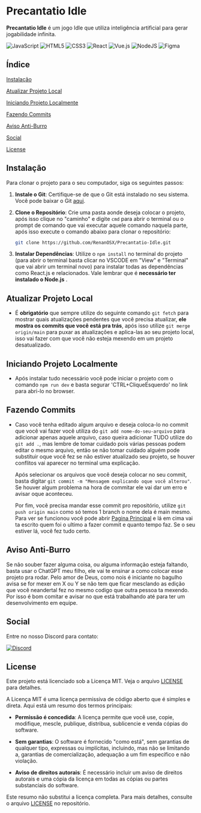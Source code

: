 # Precantatio Idle

**Precantatio Idle** é um jogo Idle que utiliza inteligência artificial para gerar jogabilidade infinita.

![JavaScript](https://img.shields.io/badge/javascript-%23323330.svg?style=for-the-badge&logo=javascript&logoColor=%23F7DF1E)
![HTML5](https://img.shields.io/badge/html5-%23E34F26.svg?style=for-the-badge&logo=html5&logoColor=white)
![CSS3](https://img.shields.io/badge/css3-%231572B6.svg?style=for-the-badge&logo=css3&logoColor=white)
![React](https://img.shields.io/badge/react-%2320232a.svg?style=for-the-badge&logo=react&logoColor=%2361DAFB)
![Vue.js](https://img.shields.io/badge/vuejs-%2335495e.svg?style=for-the-badge&logo=vuedotjs&logoColor=%234FC08D)
![NodeJS](https://img.shields.io/badge/node.js-6DA55F?style=for-the-badge&logo=node.js&logoColor=white)
![Figma](https://img.shields.io/badge/figma-%23F24E1E.svg?style=for-the-badge&logo=figma&logoColor=white)


## Índice

[Instalação](#instalação)

[Atualizar Projeto Local](#atualizar-projeto-local)

[Iniciando Projeto Localmente](#iniciando-projeto-localmente)

[Fazendo Commits](#fazendo-commits)

[Aviso Anti-Burro](#aviso-anti-burro)

[Social](#social)

[License](#license)

## Instalação

Para clonar o projeto para o seu computador, siga os seguintes passos:

1. **Instale o Git**: Certifique-se de que o Git está instalado no seu sistema. Você pode baixar o Git [aqui](https://git-scm.com/downloads).

2. **Clone o Repositório**: Crie uma pasta aonde deseja colocar o projeto, após isso clique no "caminho" e digite ```cmd``` para abrir o terminal ou o prompt de comando que vai executar aquele comando naquela parte, após isso execute o comando abaixo para clonar o repositório:

   ```bash
   git clone https://github.com/RenanOSX/Precantatio-Idle.git

3. **Instalar Dependências**: Utilize o ```npm install``` no terminal do projeto (para abrir o terminal basta clicar no VSCODE em "View" e "Terminal" que vai abrir um terminal novo) para instalar todas as dependências como React.js e relacionados. Vale lembrar que é **necessário ter instalado o Node.js** .

## Atualizar Projeto Local

- É **obrigatório** que sempre utilize do seguinte comando ```git fetch``` para mostrar quais atualizações pendentes que você precisa atualizar, **ele mostra os commits que você está pra trás**, após isso utilize ```git merge origin/main``` para puxar as atualizações e aplica-las ao seu projeto local, isso vai fazer com que você não esteja mexendo em um projeto desatualizado.

## Iniciando Projeto Localmente

- Após instalar tudo necessário você pode iniciar o projeto com o comando ```npm run dev``` e basta segurar 'CTRL+CliqueEsquerdo' no link para abri-lo no browser.

## Fazendo Commits

- Caso você tenha editado algum arquivo e deseja coloca-lo no commit que você vai fazer você utiliza do ```git add nome-do-seu-arquivo``` para adicionar apenas aquele arquivo, caso queira adicionar TUDO utilize do ```git add .```, mas lembre de tomar cuidado pois várias pessoas podem editar o mesmo arquivo, então se não tomar cuidado alguém pode substituir oque você fez se não estiver atualizado seu projeto, se houver conflitos vai aparecer no terminal uma explicação.

    Após selecionar os arquivos que você deseja colocar no seu commit, basta digitar ```git commit -m "Mensagem explicando oque você alterou"```. Se houver algum problema na hora de commitar ele vai dar um erro e avisar oque aconteceu.
    
    Por fim, você precisa mandar esse commit pro repositório, utilize ```git push origin main``` como só temos 1 branch o nome dela é main mesmo. Para ver se funcionou você pode abrir [Pagina Principal](https://github.com/RenanOSX/Precantatio-Idle) e lá em cima vai ta escrito quem foi o ultimo a fazer commit e quanto tempo faz. Se o seu estiver lá, você fez tudo certo.
    
    
## Aviso Anti-Burro

Se não souber fazer alguma coisa, ou alguma informação esteja faltando, basta usar o ChatGPT meu filho, ele vai te ensinar a como colocar esse projeto pra rodar. Pelo amor de Deus, como nois é iniciante no bagulho avisa se for mexer em X ou Y se não tem que ficar mesclando as edição que você neandertal fez no mesmo codigo que outra pessoa ta mexendo. Por isso é bom comitar e avisar no que está trabalhando até para ter um desenvolvimento em equipe.

## Social

Entre no nosso Discord para contato:

[![Discord](https://img.shields.io/badge/Discord-%235865F2.svg?style=for-the-badge&logo=discord&logoColor=white)](https://discord.gg/VDyXbAG6Bb)

## License

Este projeto está licenciado sob a Licença MIT. Veja o arquivo [LICENSE](LICENSE) para detalhes.


A Licença MIT é uma licença permissiva de código aberto que é simples e direta. Aqui está um resumo dos termos principais:

- **Permissão é concedida**: A licença permite que você use, copie, modifique, mescle, publique, distribua, sublicencie e venda cópias do software.

- **Sem garantias**: O software é fornecido "como está", sem garantias de qualquer tipo, expressas ou implícitas, incluindo, mas não se limitando a, garantias de comercialização, adequação a um fim específico e não violação.

- **Aviso de direitos autorais**: É necessário incluir um aviso de direitos autorais e uma cópia da licença em todas as cópias ou partes substanciais do software.

Este resumo não substitui a licença completa. Para mais detalhes, consulte o arquivo [LICENSE](LICENSE) no repositório.

